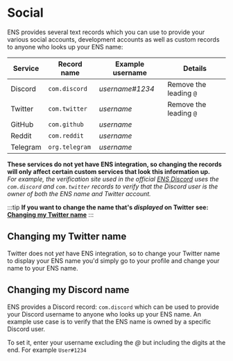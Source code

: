 # Social

ENS provides several text records which you can use to provide your various social accounts, development accounts as well as custom records to anyone who looks up your ENS name:

| Service  | Record name    | Example username | Details               |
|----------|----------------|------------------|-----------------------|
| Discord  | `com.discord`  | *username#1234*  |Remove the leading `@` |
| Twitter  | `com.twitter`  | *username*       |Remove the leading `@` |
| GitHub   | `com.github`   | *username*       |                       |
| Reddit   | `com.reddit`   | *username*       |                       |
| Telegram | `org.telegram` | *username*       |                       |

**These services do not yet have ENS integration, so changing the records will only affect certain custom services that look this information up.**  
*For example, the verification site used in the official [ENS Discord](https://chat.ens.domains) uses the `com.discord` and `com.twitter` records to verify that the Discord user is the owner of both the ENS name and Twitter account.*

:::tip
**If you want to change the name that's *displayed* on Twitter see: [Changing my Twitter name](#changing-my-twitter-name)**
:::

## Changing my Twitter name
Twitter does not *yet* have ENS integration, so to change your Twitter name to display your ENS name you'd simply go to your profile and change your name to your ENS name.

## Changing my Discord name
ENS provides a Discord record: `com.discord` which can be used to provide your Discord username to anyone who looks up your ENS name. An example use case is to verify that the ENS name is owned by a specific Discord user.

To set it, enter your username excluding the *@* but including the digits at the end. For example `User#1234`
